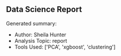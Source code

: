 ## Data Science Report

Generated summary:

- Author: Sheila Hunter
- Analysis Topic: report
- Tools Used: ['PCA', 'xgboost', 'clustering']
